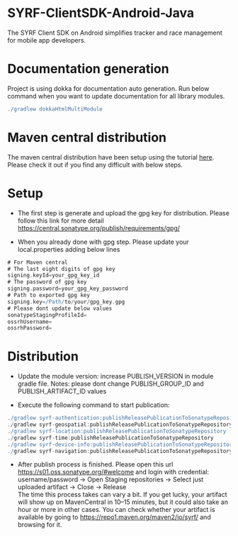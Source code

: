 # SYRF-ClientSDK-Android-Java
  The SYRF Client SDK on Android simplifies tracker and race management for mobile app developers.

  # Documentation generation

  Project is using dokka for documentation auto generation.
  Run below command when you want to update documentation for all library modules.

  ```groovy
  ./gradlew dokkaHtmlMultiModule
  ```

 # Maven central distribution

 The maven central distribution have been setup using the tutorial [here](https://proandroiddev.com/publishing-android-libraries-to-mavencentral-in-2021-8ac9975c3e52). Please check it out if you find any difficult with below steps.

 # Setup

 - The first step is generate and upload the gpg key for distribution. Please follow this link for
 more detail https://central.sonatype.org/publish/requirements/gpg/

 - When you already done with gpg step. Please update your local.properties adding below lines

 ```groovy
 # For Maven central
 # The last eight digits of gpg key
 signing.keyId=your_gpg_key_id
 # The password of gpg key
 signing.password=your_gpg_key_password
 # Path to exported gpg key
 signing.key=/Path/to/your/gpg_key.gpg
 # Please dont update below values
 sonatypeStagingProfileId=
 ossrhUsername=
 ossrhPassword=
 ```

 # Distribution

 - Update the module version: increase PUBLISH_VERSION in module gradle file.
 Notes: please dont change PUBLISH_GROUP_ID and PUBLISH_ARTIFACT_ID values

 - Execute the following command to start publication:

 ```groovy
 ./gradlew syrf-authentication:publishReleasePublicationToSonatypeRepository
 ./gradlew syrf-geospatial:publishReleasePublicationToSonatypeRepository
 ./gradlew syrf-location:publishReleasePublicationToSonatypeRepository
 ./gradlew syrf-time:publishReleasePublicationToSonatypeRepository
 ./gradlew syrf-device-info:publishReleasePublicationToSonatypeRepository
 ./gradlew syrf-navigation:publishReleasePublicationToSonatypeRepository
 ```

 - After publish process is finished. Please open this url https://s01.oss.sonatype.org/#welcome
 and login with credential: username/password -> Open Staging repositories -> Select just uploaded artifact -> Close -> Release\
 The time this process takes can vary a bit. If you get lucky, your artifact will show up on MavenCentral in 10–15 minutes, but it could also take an hour or more in other cases. You can check whether your artifact is available by going to https://repo1.maven.org/maven2/io/syrf/ and browsing for it.
